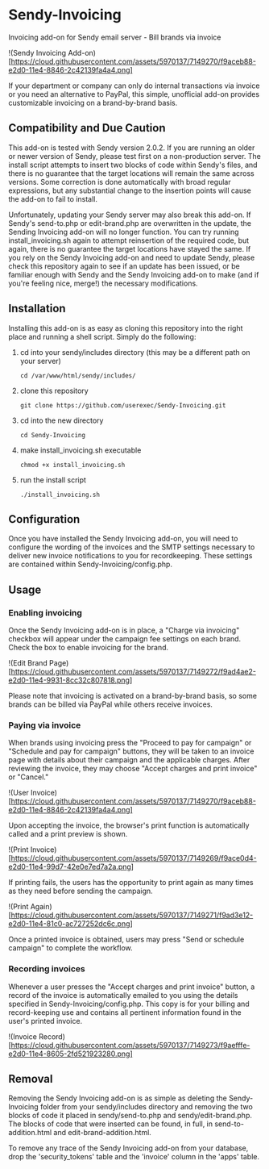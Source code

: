 # Sendy-Invoicing

Invoicing add-on for Sendy email server - Bill brands via invoice

!(Sendy Invoicing Add-on)[https://cloud.githubusercontent.com/assets/5970137/7149270/f9aceb88-e2d0-11e4-8846-2c42139fa4a4.png]

If your department or company can only do internal transactions via invoice or you need an alternative to PayPal, this simple, unofficial add-on provides customizable invoicing on a brand-by-brand basis.

## Compatibility and Due Caution

This add-on is tested with Sendy version 2.0.2. If you are running an older or newer version of Sendy, please test first on a non-production server. The install script attempts to insert two blocks of code within Sendy's files, and there is no guarantee that the target locations will remain the same across versions. Some correction is done automatically with broad regular expressions, but any substantial change to the insertion points will cause the add-on to fail to install.

Unfortunately, updating your Sendy server may also break this add-on. If Sendy's send-to.php or edit-brand.php are overwritten in the update, the Sending Invoicing add-on will no longer function. You can try running install_invoicing.sh again to attempt reinsertion of the required code, but again, there is no guarantee the target locations have stayed the same. If you rely on the Sendy Invoicing add-on and need to update Sendy, please check this repository again to see if an update has been issued, or be familiar enough with Sendy and the Sendy Invoicing add-on to make (and if you're feeling nice, merge!) the necessary modifications.

## Installation

Installing this add-on is as easy as cloning this repository into the right place and running a shell script. Simply do the following:

1. cd into your sendy/includes directory (this may be a different path on your server)

    ```cd /var/www/html/sendy/includes/```


2. clone this repository

    ```git clone https://github.com/userexec/Sendy-Invoicing.git```
    
    
3. cd into the new directory

    ```cd Sendy-Invoicing```
    
    
4. make install_invoicing.sh executable

    ```chmod +x install_invoicing.sh```
    
    
5. run the install script

    ```./install_invoicing.sh```
    

## Configuration

Once you have installed the Sendy Invoicing add-on, you will need to configure the wording of the invoices and the SMTP settings necessary to deliver new invoice notifications to you for recordkeeping. These settings are contained within Sendy-Invoicing/config.php.

## Usage

### Enabling invoicing

Once the Sendy Invoicing add-on is in place, a "Charge via invoicing" checkbox will appear under the campaign fee settings on each brand. Check the box to enable invoicing for the brand.

!(Edit Brand Page)[https://cloud.githubusercontent.com/assets/5970137/7149272/f9ad4ae2-e2d0-11e4-9931-8cc32c807818.png]

Please note that invoicing is activated on a brand-by-brand basis, so some brands can be billed via PayPal while others receive invoices.

### Paying via invoice

When brands using invoicing press the "Proceed to pay for campaign" or "Schedule and pay for campaign" buttons, they will be taken to an invoice page with details about their campaign and the applicable charges. After reviewing the invoice, they may choose "Accept charges and print invoice" or "Cancel."

!(User Invoice)[https://cloud.githubusercontent.com/assets/5970137/7149270/f9aceb88-e2d0-11e4-8846-2c42139fa4a4.png]

Upon accepting the invoice, the browser's print function is automatically called and a print preview is shown.

!(Print Invoice)[https://cloud.githubusercontent.com/assets/5970137/7149269/f9ace0d4-e2d0-11e4-99d7-42e0e7ed7a2a.png]

If printing fails, the users has the opportunity to print again as many times as they need before sending the campaign.

!(Print Again)[https://cloud.githubusercontent.com/assets/5970137/7149271/f9ad3e12-e2d0-11e4-81c0-ac727252dc6c.png]

Once a printed invoice is obtained, users may press "Send or schedule campaign" to complete the workflow.

### Recording invoices

Whenever a user presses the "Accept charges and print invoice" button, a record of the invoice is automatically emailed to you using the details specified in Sendy-Invoicing/config.php. This copy is for your billing and record-keeping use and contains all pertinent information found in the user's printed invoice.

!(Invoice Record)[https://cloud.githubusercontent.com/assets/5970137/7149273/f9aefffe-e2d0-11e4-8605-2fd521923280.png]

## Removal

Removing the Sendy Invoicing add-on is as simple as deleting the Sendy-Invoicing folder from your sendy/includes directory and removing the two blocks of code it placed in sendy/send-to.php and sendy/edit-brand.php. The blocks of code that were inserted can be found, in full, in send-to-addition.html and edit-brand-addition.html.

To remove any trace of the Sendy Invoicing add-on from your database, drop the 'security_tokens' table and the 'invoice' column in the 'apps' table.